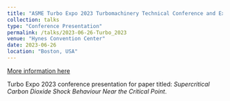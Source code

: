 ```yaml
---
title: "ASME Turbo Expo 2023 Turbomachinery Technical Conference and Exposition (Turbo Expo) Presentation"
collection: talks
type: "Conference Presentation"
permalink: /talks/2023-06-26-Turbo_2023
venue: "Hynes Convention Center"
date: 2023-06-26
location: "Boston, USA"
---
```


[More information here](https://event.asme.org/Turbo-Expo-(1))

Turbo Expo 2023 conference presentation for paper titled: *Supercritical Carbon Dioxide Shock Behaviour Near the Critical Point*.
